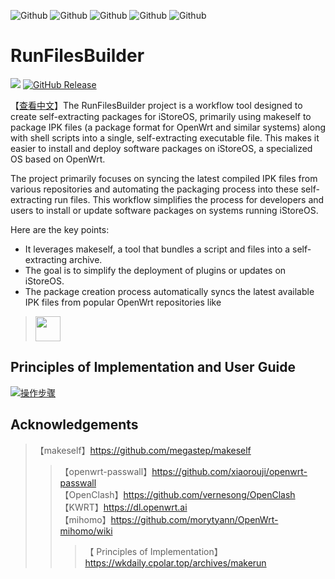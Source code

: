 ![Github](https://img.shields.io/badge/Passwall.run-123456?logo=github&logoColor=fff&labelColor=green&style=for-the-badge) ![Github](https://img.shields.io/badge/openclash.run-123456?logo=github&logoColor=fff&labelColor=red&style=for-the-badge) ![Github](https://img.shields.io/badge/SSRP.run-123456?logo=github&logoColor=fff&labelColor=blue&style=for-the-badge) ![Github](https://img.shields.io/badge/passwall2.run-123456?logo=github&logoColor=fff&labelColor=AB5ED8&style=for-the-badge) ![Github](https://img.shields.io/badge/mihomo.run-123456?logo=github&logoColor=fff&labelColor=yellow&style=for-the-badge) 
# RunFilesBuilder 
<img src="https://img.shields.io/github/downloads/wukongdaily/RunFilesBuilder/total.svg?style=for-the-badge&color=32C955"/>  [![GitHub Release](https://img.shields.io/github/v/release/wukongdaily/RunFilesBuilder?style=for-the-badge&logoColor=green&color=%23E1A8CD)](https://github.com/wukongdaily/RunFilesBuilder/releases)

【[查看中文](https://github.com/wukongdaily/RunFilesBuilder/blob/master/README.md)】The RunFilesBuilder project is a workflow tool designed to create self-extracting packages for iStoreOS, primarily using makeself to package IPK files (a package format for OpenWrt and similar systems) along with shell scripts into a single, self-extracting executable file. This makes it easier to install and deploy software packages on iStoreOS, a specialized OS based on OpenWrt.

The project primarily focuses on syncing the latest compiled IPK files from various repositories and automating the packaging process into these self-extracting run files. This workflow simplifies the process for developers and users to install or update software packages on systems running iStoreOS.

Here are the key points:

- It leverages makeself, a tool that bundles a script and files into a self-extracting archive.
- The goal is to simplify the deployment of plugins or updates on iStoreOS.
- The package creation process automatically syncs the latest available IPK files from popular OpenWrt repositories like



> <img src="https://github.com/user-attachments/assets/3f5dabba-1efa-4e67-bf5b-86a27c114902" height=40>

## Principles of Implementation and User Guide
[![操作步骤](https://img.shields.io/badge/YouTube-123456?logo=youtube&labelColor=ff0000)](https://youtu.be/o0TN8LV01i4)

## Acknowledgements
> 【makeself】https://github.com/megastep/makeself
> > 【openwrt-passwall】https://github.com/xiaorouji/openwrt-passwall<br>
> > 【OpenClash】https://github.com/vernesong/OpenClash<br>
> > 【KWRT】https://dl.openwrt.ai<br>
> > 【mihomo】https://github.com/morytyann/OpenWrt-mihomo/wiki<br>
> > > 【 Principles of Implementation】https://wkdaily.cpolar.top/archives/makerun


